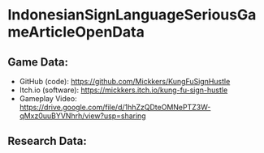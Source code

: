 # IndonesianSignLanguageSeriousGameArticleOpenData

## Game Data: 
- GitHub (code): https://github.com/Mickkers/KungFuSignHustle
- Itch.io (software): https://mickkers.itch.io/kung-fu-sign-hustle
- Gameplay Video: https://drive.google.com/file/d/1hhZzQDteOMNePTZ3W-qMxz0uuBYVNhrh/view?usp=sharing

## Research Data: 
